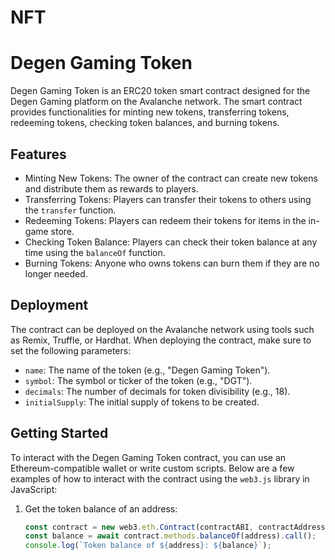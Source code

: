 # NFT

# Degen Gaming Token

Degen Gaming Token is an ERC20 token smart contract designed for the Degen Gaming platform on the Avalanche network. The smart contract provides functionalities for minting new tokens, transferring tokens, redeeming tokens, checking token balances, and burning tokens.

## Features

- Minting New Tokens: The owner of the contract can create new tokens and distribute them as rewards to players.
- Transferring Tokens: Players can transfer their tokens to others using the `transfer` function.
- Redeeming Tokens: Players can redeem their tokens for items in the in-game store.
- Checking Token Balance: Players can check their token balance at any time using the `balanceOf` function.
- Burning Tokens: Anyone who owns tokens can burn them if they are no longer needed.

## Deployment

The contract can be deployed on the Avalanche network using tools such as Remix, Truffle, or Hardhat. When deploying the contract, make sure to set the following parameters:

- `name`: The name of the token (e.g., "Degen Gaming Token").
- `symbol`: The symbol or ticker of the token (e.g., "DGT").
- `decimals`: The number of decimals for token divisibility (e.g., 18).
- `initialSupply`: The initial supply of tokens to be created.

## Getting Started

To interact with the Degen Gaming Token contract, you can use an Ethereum-compatible wallet or write custom scripts. Below are a few examples of how to interact with the contract using the `web3.js` library in JavaScript:

1. Get the token balance of an address:

   ```javascript
   const contract = new web3.eth.Contract(contractABI, contractAddress);
   const balance = await contract.methods.balanceOf(address).call();
   console.log(`Token balance of ${address}: ${balance}`);
